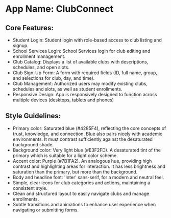# **App Name**: ClubConnect

## Core Features:

- Student Login: Student login with role-based access to club listing and signup.
- School Services Login: School Services login for club editing and enrollment management.
- Club Catalog: Displays a list of available clubs with descriptions, schedules, and open slots.
- Club Sign-Up Form: A form with required fields (ID, full name, group, and selections for club, day, and time).
- Club Management: Authorized users may modify existing clubs, schedules and slots, as well as student enrollments.
- Responsive Design: App is responsively designed to function across multiple devices (desktops, tablets and phones)

## Style Guidelines:

- Primary color: Saturated blue (#4285F4), reflecting the core concepts of trust, knowledge, and connection. Blue also pairs nicely with academic environments. It must contrast sufficiently against the desaturated background shade.
- Background color: Very light blue (#E3F2FD). A desaturated tint of the primary which is suitable for a light color scheme.
- Accent color: Purple (#7B1FA2). An analogous hue, providing high contrast and highlighting areas for interaction. It has less brightness and saturation than the primary, but more than the background.
- Body and headline font: 'Inter' sans-serif, for a modern and neutral feel.
- Simple, clear icons for club categories and actions, maintaining a consistent style.
- Clean and structured layout to easily navigate clubs and manage enrollments.
- Subtle transitions and animations to enhance user experience when navigating or submitting forms.